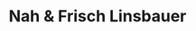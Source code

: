---
title: "Nah & Frisch Linsbauer"
url: /drosendorf-zissersdorf/nah-und-frisch-linsbauer/
shop: Supermarkt
---